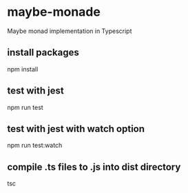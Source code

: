 # maybe-monade

Maybe monad implementation in Typescript

## install packages

npm install

## test with jest

npm run test

## test with jest with watch option

npm run test:watch

## compile .ts files to .js into dist directory

tsc
